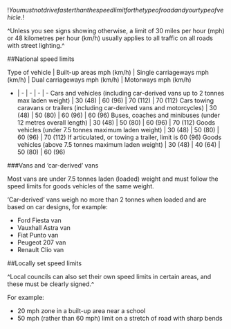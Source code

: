 $!You must not drive faster than the speed limit for the type of road and your type of vehicle.$!

^Unless you see signs showing otherwise, a limit of 30 miles per hour (mph) or 48 kilometres per hour (km/h) usually applies to all traffic on all roads with street lighting.^

##National speed limits

Type of vehicle | Built-up areas mph (km/h) | Single carriageways mph (km/h) | Dual carriageways mph (km/h) | Motorways mph (km/h)
- | - | - | - | -
Cars and vehicles (including car-derived vans up to 2 tonnes max laden weight) | 30 (48) | 60 (96) | 70 (112) | 70 (112)
Cars towing caravans or trailers (including car-derived vans and motorcycles) | 30 (48) | 50 (80) | 60 (96) | 60 (96)
Buses, coaches and minibuses (under 12 metres overall length) | 30 (48) | 50 (80) | 60 (96) | 70 (112)
Goods vehicles (under 7.5 tonnes maximum laden weight) | 30 (48) | 50 (80) | 60 (96) | 70 (112) If articulated, or towing a trailer, limit is 60 (96)
Goods vehicles (above 7.5 tonnes maximum laden weight) | 30 (48) | 40 (64) | 50 (80) | 60 (96)

###Vans and ‘car-derived’ vans

Most vans are under 7.5 tonnes laden (loaded) weight and must follow the speed limits for goods vehicles of the same weight.

‘Car-derived’ vans weigh no more than 2 tonnes when loaded and are based on car designs, for example:

- Ford Fiesta van
- Vauxhall Astra van
- Fiat Punto van
- Peugeot 207 van
- Renault Clio van

##Locally set speed limits

^Local councils can also set their own speed limits in certain areas, and these must be clearly signed.^

For example:

- 20 mph zone in a built-up area near a school
- 50 mph (rather than 60 mph) limit on a stretch of road with sharp bends
